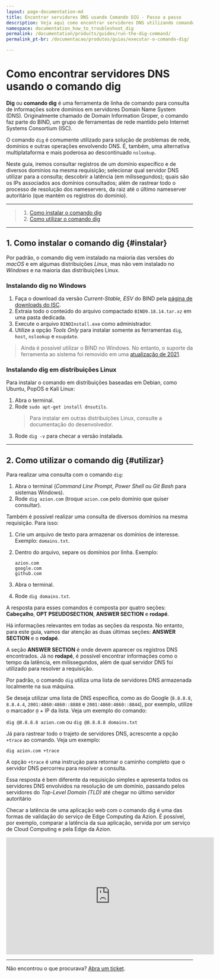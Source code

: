 ```yaml
---
layout: page-documentation-md
title: Encontrar servidores DNS usando Comando DIG - Passo a passo    
description: Veja aqui como encontrar servidores DNS utilizando comando DIG em diferentes plataformas Windows, Linux ou MAC OS X. Conheça o suporte Azion!
namespace: documentation_how_to_troubleshoot_dig
permalink: /documentation/products/guides/run-the-dig-command/
permalink_pt-br: /documentacao/produtos/guias/executar-o-comando-dig/

---
```


# Como encontrar servidores DNS usando o comando dig          

**Dig** ou **comando dig** é uma ferramenta de linha de comando para consulta de informações sobre domínios em servidores Domain Name System (DNS). Originalmente chamado de Domain Information Groper, o comando faz parte do BIND, um grupo de ferramentas de rede mantido pelo Internet Systems Consortium (ISC).

O comando `dig` é comumente utilizado para solução de problemas de rede, domínios e outras operações envolvendo DNS. É, também, uma alternativa multiplataforma e mais poderosa ao descontinuado `nslookup`.

Neste guia, iremos consultar registros de um domínio específico e de diversos domínios na mesma requisição; selecionar qual servidor DNS utilizar para a consulta; descobrir a latência (em milissegundos); quais são os IPs associados aos domínios consultados; além de rastrear todo o processo de resolução dos nameservers, da raiz até o último nameserver autoritário (que mantém os registros do domínio).

---

> 1. [Como instalar o comando dig](#instalar)
> 2. [Como utilizar o comando dig](#utilizar)

---

## 1. Como instalar o comando dig {#instalar}

Por padrão, o comando dig vem instalado na maioria das versões do *macOS* e em algumas distribuições *Linux*, mas não vem instalado no *Windows* e na maioria das distribuições Linux.

### Instalando dig no Windows

1. Faça o download da versão *Current-Stable, ESV* do BIND pela [página de downloads do ISC](https://www.isc.org/download/).
2. Extraia todo o conteúdo do arquivo compactado `BIND9.18.14.tar.xz` em uma pasta dedicada.
3. Execute o arquivo `BINDInstall.exe` como administrador.
4. Utilize a opção *Tools Only* para instalar somente as ferramentas `dig`, `host`, `nslookup` e `nsupdate`.

> Ainda é possível utilizar o BIND no Windows. No entanto, o suporte da ferramenta ao sistema foi removido em uma [atualização de 2021](https://www.isc.org/blogs/bind-update-summer2021/).

### Instalando dig em distribuições Linux

Para instalar o comando em distribuições baseadas em Debian, como Ubuntu, PopOS e Kali Linux:

1. Abra o terminal.
2. Rode `sudo apt-get install dnsutils`.
    > Para instalar em outras distribuições Linux, consulte a documentação do desenvolvedor.
3. Rode `dig -v` para checar a versão instalada.

---

## 2. Como utilizar o comando dig {#utilizar}

Para realizar uma consulta com o comando `dig`:

1. Abra o terminal (*Command Line Prompt*, *Power Shell* ou *Git Bash* para sistemas Windows).
2. Rode `dig azion.com` (troque `azion.com` pelo domínio que quiser consultar).

Também é possível realizar uma consulta de diversos domínios na mesma requisição. Para isso:

1. Crie um arquivo de texto para armazenar os domínios de interesse. Exemplo: `domains.txt`.
2. Dentro do arquivo, separe os domínios por linha. Exemplo:

    ```
    azion.com
    google.com
    github.com
    ```

3. Abra o terminal.
4. Rode `dig domains.txt`.

A resposta para esses comandos é composta por quatro seções: **Cabeçalho**, **OPT PSEUDOSECTION**, **ANSWER SECTION** e **rodapé**. 

Há informações relevantes em todas as seções da resposta. No entanto, para este guia, vamos dar atenção as duas últimas seções: **ANSWER SECTION** e o **rodapé**.

A seção **ANSWER SECTION** é onde devem aparecer os registros DNS encontrados. Já no **rodapé**, é possível encontrar informações como o tempo da latência, em milissegundos, além de qual servidor DNS foi utilizado para resolver a requisição.

Por padrão, o comando `dig` utiliza uma lista de servidores DNS armazenada localmente na sua máquina. 

Se deseja utilizar uma lista de DNS específica, como as do Google (`8.8.8.8`, `8.8.4.4`, `2001:4860:4860::8888` e `2001:4860:4860::8844`), por exemplo, utilize o marcador `@` + IP da lista. Veja um exemplo do comando:

`dig @8.8.8.8 azion.com` ou `dig @8.8.8.8 domains.txt`

Já para rastrear todo o trajeto de servidores DNS, acrescente a opção `+trace` ao comando. Veja um exemplo:

`dig azion.com +trace`

A opção `+trace` é uma instrução para retornar o caminho completo que o servidor DNS percorreu para resolver a consulta.

Essa resposta é bem diferente da requisição simples e apresenta todos os servidores DNS envolvidos na resolução de um domínio, passando pelos servidores do *Top-Level Domain (TLD)* até chegar no último servidor autoritário

Checar a latência de uma aplicação web com o comando dig é uma das formas de validação do serviço de Edge Computing da Azion. É possível, por exemplo, comparar a latência da sua aplicação, servida por um serviço de Cloud Computing e pela Edge da Azion.

<iframe width="560" height="315" src="https://www.youtube.com/embed/X2Ei0zrZxxk" title="Looking up DNS servers with Dig command YouTube video" frameborder="0" allow="accelerometer; autoplay; clipboard-write; encrypted-media; gyroscope; picture-in-picture; web-share" allowfullscreen></iframe> 

---

Não encontrou o que procurava? [Abra um ticket](https://tickets.azion.com/).
